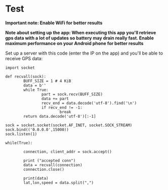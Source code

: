 # Test

__Important note: Enable WiFi for better results__

__Note about setting up the app: When executing this app you'll retrieve gps data with a lot of updates so battery may drain really fast. Enable maximum performance on your Android phone for better results__

Set up a server with this code (enter the IP on the app) and you'll be able to receive GPS data:

```
import socket

def recvall(sock):
        BUFF_SIZE = 1 # 4 KiB
        data = b''
        while True:
                part = sock.recv(BUFF_SIZE)
                data += part
                recv_end = data.decode('utf-8').find('\n')
                if recv_end != -1:
                        break
        return data.decode('utf-8')[:-1]

sock = socket.socket(socket.AF_INET, socket.SOCK_STREAM)
sock.bind(('0.0.0.0',15000))
sock.listen(1)

while(True):

        connection, client_addr = sock.accept()

        print ("accepted conn")
        data = recvall(connection)
        connection.close()

        print(data)
        lat,lon,speed = data.split(",")
